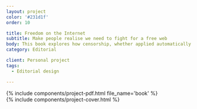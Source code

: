 ```yaml
---
layout: project
color: '#231d1f'
order: 10

title: Freedom on the Internet
subtitle: Make people realise we need to fight for a free web
body: This book explores how censorship, whether applied automatically by the author, or carried out by countries and organisation affect the web and our daily lives. 
category: Editorial

client: Personal project
tags:
  - Editorial design

---
```


<div class="section">
  <div class="section__container">
    {% include components/project-pdf.html 
      file_name='book'
    %}
  </div>
</div>

<div class="section section--fullWidth">
  <div class="section__container">
    {% include components/project-cover.html %}
  </div>
</div>
